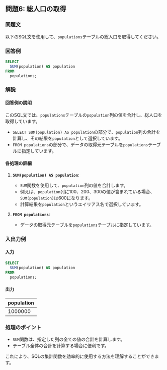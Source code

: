 
## 問題6: 総人口の取得

### 問題文
以下のSQL文を使用して、`populations`テーブルの総人口を取得してください。

### 回答例
```sql
SELECT
  SUM(population) AS population
FROM
  populations;
```

### 解説

#### 回答例の説明
このSQL文では、`populations`テーブルの`population`列の値を合計し、総人口を取得しています。

- `SELECT SUM(population) AS population`の部分で、`population`列の合計を計算し、その結果を`population`として選択しています。
- `FROM populations`の部分で、データの取得元テーブルを`populations`テーブルに指定しています。

#### 各処理の詳細

1. **`SUM(population) AS population`**:
   - `SUM`関数を使用して、`population`列の値を合計します。
   - 例えば、`population`列に100、200、300の値が含まれている場合、`SUM(population)`は600になります。
   - 計算結果を`population`というエイリアス名で選択しています。

2. **`FROM populations`**:
   - データの取得元テーブルを`populations`テーブルに指定しています。

### 入出力例

#### 入力
```sql
SELECT
  SUM(population) AS population
FROM
  populations;
```

#### 出力
| population |
|------------|
| 1000000    |

### 処理のポイント
- `SUM`関数は、指定した列の全ての値の合計を計算します。
- テーブル全体の合計を計算する場合に便利です。

これにより、SQLの集計関数を効率的に使用する方法を理解することができます。

